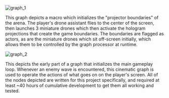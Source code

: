 ![graph_1](https://github.com/user-attachments/assets/2f90c2e9-2772-4e60-a86e-f05b14e20dac)

This graph depicts a macro which initializes the "projector boundaries" of the arena.  The player's drone assistant flies to the center of the screen, then launches 3 miniature drones which then activate the hologram projections that create the game boundaries.
The boundaries are flagged as actors, as are the miniature drones which sit off-screen initially, which allows them to be controlled by the graph processor at runtime.

![graph_2](https://github.com/user-attachments/assets/87c7f49d-879d-4329-b7f4-d2c46174a48e)

This depicts the early part of a graph that initializes the main gameplay loop.  Whenever an enemy wave is encountered, this cinematic graph is used to operate the actions of what goes on on the player's screen.  All of the nodes depicted are written for
this project specifically, and required at least ~40 hours of cumulative development to get them all working and tested.
